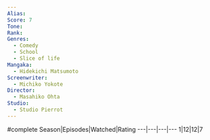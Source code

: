 ```yaml
---
Alias:
Score: 7
Tone: 
Rank:
Genres:
  - Comedy
  - School
  - Slice of life
Mangaka:
  - Hidekichi Matsumoto
Screenwriter:
  - Michiko Yokote
Director:
  - Masahiko Ohta
Studio:
  - Studio Pierrot
---
```

#complete
Season|Episodes|Watched|Rating
---|---|---|---
1|12|12|7